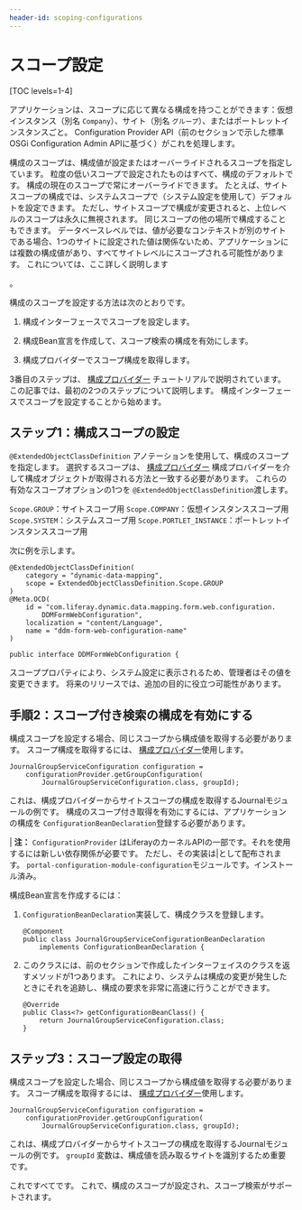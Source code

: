 ```yaml
---
header-id: scoping-configurations
---
```


# スコープ設定

[TOC levels=1-4]

アプリケーションは、スコープに応じて異なる構成を持つことができます：仮想インスタンス（別名 `Company`）、サイト（別名 `グループ`）、またはポートレットインスタンスごと。 Configuration Provider API（前のセクションで示した標準OSGi Configuration Admin APIに基づく）がこれを処理します。

構成のスコープは、構成値が設定またはオーバーライドされるスコープを指定しています。 粒度の低いスコープで設定されたものはすべて、構成のデフォルトです。 構成の現在のスコープで常にオーバーライドできます。 たとえば、サイトスコープの構成では、システムスコープで（システム設定を使用して）デフォルトを設定できます。 ただし、サイトスコープで構成が変更されると、上位レベルのスコープは永久に無視されます。 同じスコープの他の場所で構成することもできます。 データベースレベルでは、値が必要なコンテキストが別のサイトである場合、1つのサイトに設定された値は関係ないため、アプリケーションには複数の構成値があり、すべてサイトレベルにスコープされる可能性があります。 これについては、ここ</a>詳しく説明します

。</p> 

構成のスコープを設定する方法は次のとおりです。

1.  構成インターフェースでスコープを設定します。

2.  構成Bean宣言を作成して、スコープ検索の構成を有効にします。

3.  構成プロバイダーでスコープ構成を取得します。

3番目のステップは、 [構成プロバイダー](/docs/7-1/tutorials/-/knowledge_base/t/reading-configuration-values-from-a-configuration-provider) チュートリアルで説明されています。 この記事では、最初の2つのステップについて説明します。 構成インターフェースでスコープを設定することから始めます。



## ステップ1：構成スコープの設定

`@ExtendedObjectClassDefinition` アノテーションを使用して、構成のスコープを指定します。 選択するスコープは、 [構成プロバイダー](/docs/7-1/tutorials/-/knowledge_base/t/reading-configuration-values-from-a-configuration-provider) 構成プロバイダーを介して構成オブジェクトが取得される方法と一致する必要があります。 これらの有効なスコープオプションの1つを `@ExtendedObjectClassDefinition`渡します。

`Scope.GROUP`：サイトスコープ用 `Scope.COMPANY`：仮想インスタンススコープ用 `Scope.SYSTEM`：システムスコープ用 `Scope.PORTLET_INSTANCE`：ポートレットインスタンススコープ用

次に例を示します。

    @ExtendedObjectClassDefinition(
        category = "dynamic-data-mapping",
        scope = ExtendedObjectClassDefinition.Scope.GROUP
    )
    @Meta.OCD(
        id = "com.liferay.dynamic.data.mapping.form.web.configuration.
            DDMFormWebConfiguration",
        localization = "content/Language", 
        name = "ddm-form-web-configuration-name"
    )
    
    public interface DDMFormWebConfiguration {
    

スコーププロパティにより、システム設定に表示されるため、管理者はその値を変更できます。 将来のリリースでは、追加の目的に役立つ可能性があります。



## 手順2：スコープ付き検索の構成を有効にする

構成スコープを設定する場合、同じスコープから構成値を取得する必要があります。 スコープ構成を取得するには、 [構成プロバイダー](/docs/7-1/tutorials/-/knowledge_base/t/reading-configuration-values-from-a-configuration-provider)使用します。

    JournalGroupServiceConfiguration configuration =
        configurationProvider.getGroupConfiguration(
            JournalGroupServiceConfiguration.class, groupId);
    

これは、構成プロバイダーからサイトスコープの構成を取得するJournalモジュールの例です。 構成のスコープ付き取得を有効にするには、アプリケーションの構成を `ConfigurationBeanDeclaration`登録する必要があります。

| **注：** `ConfigurationProvider` はLiferayのカーネルAPIの一部です。それを使用するには新しい依存関係が必要です。 ただし、その実装は|として配布されます。 `portal-configuration-module-configuration`モジュールです。インストール済み。

構成Bean宣言を作成するには：

1.  `ConfigurationBeanDeclaration`実装して、構成クラスを登録します。
   
        @Component
        public class JournalGroupServiceConfigurationBeanDeclaration
            implements ConfigurationBeanDeclaration {
       

2.  このクラスには、前のセクションで作成したインターフェイスのクラスを返すメソッドが1つあります。 これにより、システムは構成の変更が発生したときにそれを追跡し、構成の要求を非常に高速に行うことができます。
   
        @Override
        public Class<?> getConfigurationBeanClass() {
            return JournalGroupServiceConfiguration.class;
        }
       



## ステップ3：スコープ設定の取得

構成スコープを設定した場合、同じスコープから構成値を取得する必要があります。 スコープ構成を取得するには、 [構成プロバイダー](/docs/7-1/tutorials/-/knowledge_base/t/reading-configuration-values-from-a-configuration-provider)使用します。

    JournalGroupServiceConfiguration configuration =
        configurationProvider.getGroupConfiguration(
            JournalGroupServiceConfiguration.class, groupId);
    

これは、構成プロバイダーからサイトスコープの構成を取得するJournalモジュールの例です。 `groupId` 変数は、構成値を読み取るサイトを識別するため重要です。

これですべてです。 これで、構成のスコープが設定され、スコープ検索がサポートされます。

